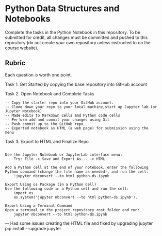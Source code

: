# Python Data Structures and Notebooks

Complete the tasks in the Python Notebook in this repository.
To be submitted for credit, all changes must be committed and pushed to this repository (do not create your own repository unless instructed to on the course website).

## Rubric

Each question is worth one point.

Task 1. Get Started by copying the base repository into GitHub account

Task 2. Open Notebook and Complete Tasks

~~~text
-- Copy the starter repo into your GitHub account.
-- Clone down your repo to your local machine,start up Jupyter lab (or Jupyter Notebook)
-- Made edits to Markdown cells and Python code cells
-- Perform add and commit your changes using Git
-- Push commit up to the GitHub repo
-- Exported notebook as HTML (a web page) for submission using the menu
~~~

Task 3. Export to HTML and Finalize Repo

~~~text

Use the Jupyter Notebook or JupyterLab interface menu:
    Try: File -> Save and Export As... -> HTML 

Add a Python cell at the end of your notebook, enter the following Python command (change the file name as needed), and run the cell:
    !jupyter nbconvert --to html python-ds.ipynb

Export Using os Package (in a Python Cell)
Use the following code in a Python cell and run the cell:
    import os
    os.system('jupyter nbconvert --to html python-ds.ipynb').

Export Using a Terminal Command 
Open a terminal in the project repository root folder and run:
    jupyter nbconvert --to html python-ds.ipynb
~~~

-- Had some issues creating the HTML file and fixed by upgrading jupyter
    pip install --upgrade jupyter